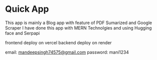 # Quick App

This app is mainly a Blog app with feature of PDF Sumarized and Google Scraper
I have done this app with MERN Technolgies and using Hugging face and Serpapi

frontend deploy on vercel
backend deploy on render

email: mandeepsingh74575@gmail.com
password: mani1234
